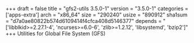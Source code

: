 +++
draft = false
title = "gfs2-utils 3.5.0-1"
version = "3.5.0-1"
categories = ['apps-extra']
arch = "x86_64"
size = "290240"
usize = "890912"
sha1sum = "d7a0ae80822b574d6109414f4cfca408d5146377"
depends = "['libblkid>=2.27.1-4', 'ncurses>=6.0-6', 'zlib>=1.2.12', 'libsystemd', 'bzip2']"
+++
Utilities for Global File System (GFS)